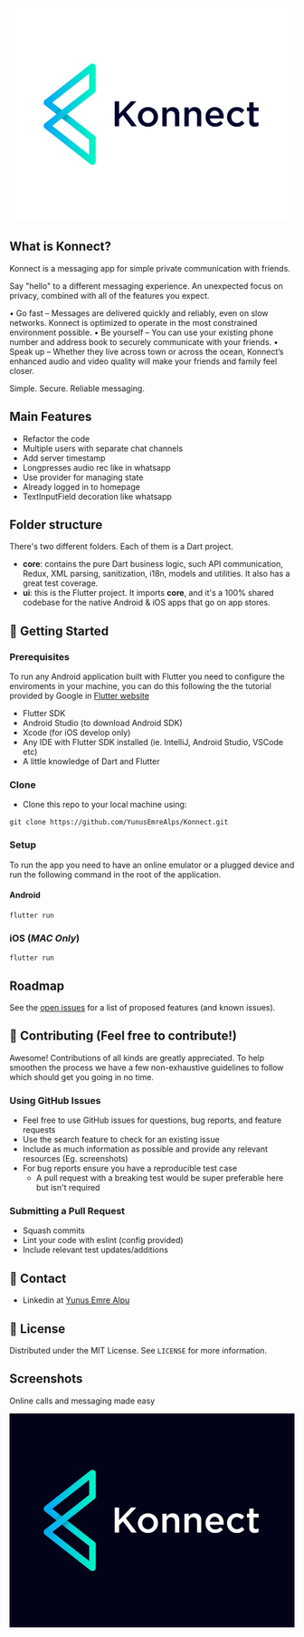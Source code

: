 <!-- PROJECT LOGO -->
<p align="center">
  <a href="https://github.com/YunusEmreAlps/Konnect">
    <img src="ss/konnect.jpg" alt="Konnect">
  </a>
</p>


<!-- ABOUT THE PROJECT -->
## What is Konnect?
Konnect is a messaging app for simple private communication with friends.

Say "hello" to a different messaging experience. An unexpected focus on privacy, combined with all of the features you expect.

• Go fast – Messages are delivered quickly and reliably, even on slow networks. Konnect is optimized to operate in the most constrained environment possible.
• Be yourself – You can use your existing phone number and address book to securely communicate with your friends.
• Speak up – Whether they live across town or across the ocean, Konnect’s enhanced audio and video quality will make your friends and family feel closer.

Simple. Secure. Reliable messaging.

## Main Features

- Refactor the code
- Multiple users with separate chat channels
- Add server timestamp
- Longpresses audio rec like in whatsapp
- Use provider for managing state
- Already logged in to homepage
- TextInputField decoration like whatsapp

## Folder structure
There's two different folders. Each of them is a Dart project.

* **core**: contains the pure Dart business logic, such API communication, Redux, XML parsing, sanitization, i18n, models and utilities. 
It also has a great test coverage.
* **ui**: this is the Flutter project. It imports **core**, and it's a 100% shared codebase for the native Android & iOS apps that go on app stores.

<!-- GETTING STARTED -->
## 🚀 Getting Started

### Prerequisites

To run any Android application built with Flutter you need to configure the enviroments in your machine, you can do this following the the tutorial provided by Google in [Flutter website](https://flutter.dev/docs/get-started/install)

- Flutter SDK
- Android Studio (to download Android SDK)
- Xcode (for iOS develop only)
- Any IDE with Flutter SDK installed (ie. IntelliJ, Android Studio, VSCode etc)
- A little knowledge of Dart and Flutter

### Clone

- Clone this repo to your local machine using:

```
git clone https://github.com/YunusEmreAlps/Konnect.git
```

### Setup

To run the app you need to have an online emulator or a plugged device and run the following command in the root of the application.

#### Android
```
flutter run
``` 
### iOS (_MAC Only_)

```
flutter run
``` 

<!-- ROADMAP -->
## Roadmap

See the [open issues](https://github.com/YunusEmreAlps/Konnect/issues) for a list of proposed features (and known issues).


<!-- CONTRIBUTING -->
## 🤔 Contributing (Feel free to contribute!)

Awesome! Contributions of all kinds are greatly appreciated. To help smoothen the process we have a few non-exhaustive guidelines to follow which should get you going in no time.

### Using GitHub Issues

- Feel free to use GitHub issues for questions, bug reports, and feature requests
- Use the search feature to check for an existing issue
- Include as much information as possible and provide any relevant resources (Eg. screenshots)
- For bug reports ensure you have a reproducible test case
  - A pull request with a breaking test would be super preferable here but isn't required

### Submitting a Pull Request

- Squash commits
- Lint your code with eslint (config provided)
- Include relevant test updates/additions

<!-- CONTACT -->
## 📌 Contact

- Linkedin at [Yunus Emre Alpu](https://www.linkedin.com/in/yunus-emre-alpu-5b1496151/)

<!-- LICENSE -->
## 📝 License

Distributed under the MIT License. See `LICENSE` for more information.


<!-- SCREENSHOTS -->
## Screenshots


Online calls and messaging made easy

<p align="center">
  <a href="https://github.com/YunusEmreAlps/Konnect">
    <img src="ss/konnect_dark.jpg" alt="Konnect Dark">
  </a>
</p>
